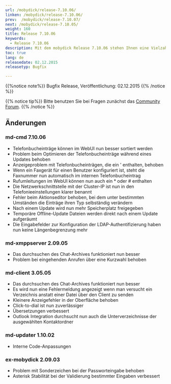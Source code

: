 ```yaml
---
url: /mobydick/release-7.10.06/
linken: /mobydick/release-7.10.06/
prev:  /mobydick/release-7.10.07/
next: /mobydick/release-7.10.05/
weight: 160
title: Release 7.10.06
keywords:
  - Release 7.10.06
description: Mit dem mobydick Release 7.10.06 stehen Ihnen eine Vielzahl an neuen Funtionen zur Verfügung.
toc: true
lang: de
releasedate: 02.12.2015
releasetyp: Bugfix

---
```


{{%notice note%}}
Bugfix Release, Veröffentlichung: 02.12.2015
{{% /notice %}}

{{% notice tip%}}
Bitte benutzen Sie bei Fragen zunächst das [Community Forum](http://community.pascom.net/forum.php "Zu unserem Forum").
{{% /notice %}}


## Änderungen


### md-cmd 7.10.06

*   Telefonbucheinträge können im WebUI nun besser sortiert werden
*   Problem beim Optimieren der Telefonbucheinträge während eines Updates behoben
*   Anzeigeproblem mit Telefonbucheinträgen, die ein ' enthalten, behoben
*   Wenn ein Faxgerät für einen Benutzer konfiguriert ist, steht die Faxnummer nun automatisch im internen Telefonbucheintrag
*   Rufumleitungen im WebUI können nun auch ein * oder # enthalten
*   Die Netzwerkschnittstelle mit der Cluster-IP ist nun in den Telefonieeinstellungen klarer benannt
*   Fehler beim Aktionseditor behoben, bei dem unter bestimmten Umständen die Einträge ihren Typ selbständig verändern
*   Nach einem Update wird nun mehr Speicherplatz freigegeben
*   Temporäre Offline-Update Dateien werden direkt nach einem Update aufgeräumt
*   Die Eingabefelder zur Konfiguration der LDAP-Authentifizierung haben nun keine Längenbegrenzung mehr

### md-xmppserver 2.09.05

*   Das durchsuchen des Chat-Archives funktioniert nun besser
*   Problem bei eingehenden Anrufen über eine Kurzwahl behoben

### md-client 3.05.05

*   Das durchsuchen des Chat-Archives funktioniert nun besser
*   Es wird nun eine Fehlermeldung angezeigt wenn man versucht ein Verzeichnis anstatt einer Datei über den Client zu senden
*   Kleinere Anzeigefehler in der Oberfläche behoben
*   Click-to-dial ist nun zuverlässiger
*   Übersetzungen verbessert
*   Outlook Integration durchsucht nun auch die Unterverzeichnisse der ausgewählten Kontaktordner

### md-updater 1.10.02

*   Interne Code-Anpassungen

### ex-mobydick 2.09.03

*   Problem mit Sonderzeichen bei der Passworteingabe behoben
*   Asterisk Stabilität bei der Validierung bestimmter Eingaben verbessert
